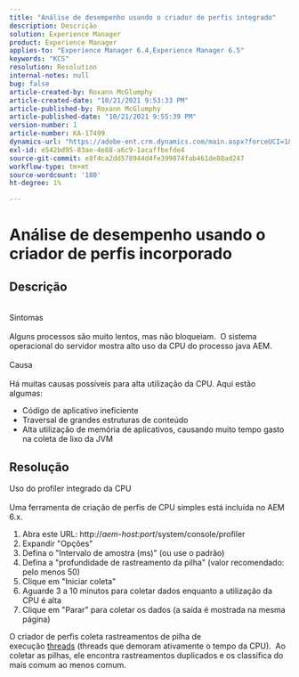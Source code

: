 ```yaml
---
title: "Análise de desempenho usando o criador de perfis integrado"
description: Descrição
solution: Experience Manager
product: Experience Manager
applies-to: "Experience Manager 6.4,Experience Manager 6.5"
keywords: "KCS"
resolution: Resolution
internal-notes: null
bug: false
article-created-by: Roxann McGlumphy
article-created-date: "10/21/2021 9:53:33 PM"
article-published-by: Roxann McGlumphy
article-published-date: "10/21/2021 9:55:39 PM"
version-number: 1
article-number: KA-17499
dynamics-url: "https://adobe-ent.crm.dynamics.com/main.aspx?forceUCI=1&pagetype=entityrecord&etn=knowledgearticle&id=05e3864f-b932-ec11-b6e5-000d3a5ba97a"
exl-id: e542bd95-83ae-4e88-a6c9-1acaffbefde4
source-git-commit: e8f4ca2dd578944d4fe399074fab461de88ad247
workflow-type: tm+mt
source-wordcount: '180'
ht-degree: 1%

---
```


# Análise de desempenho usando o criador de perfis incorporado

## Descrição

<br>Sintomas<br><br>
Alguns processos são muito lentos, mas não bloqueiam.  O sistema operacional do servidor mostra alto uso da CPU do processo java AEM.
<br><br>Causa<br><br>
Há muitas causas possíveis para alta utilização da CPU. Aqui estão algumas:

- Código de aplicativo ineficiente
- Traversal de grandes estruturas de conteúdo
- Alta utilização de memória de aplicativos, causando muito tempo gasto na coleta de lixo da JVM



## Resolução

Uso do profiler integrado da CPU<br><br>
Uma ferramenta de criação de perfis de CPU simples está incluída no AEM 6.x.

1. Abra este URL: http://*aem-host:port*/system/console/profiler
2. Expandir &quot;Opções&quot;
3. Defina o &quot;Intervalo de amostra (ms)&quot; (ou use o padrão)
4. Defina a &quot;profundidade de rastreamento da pilha&quot; (valor recomendado: pelo menos 50)
5. Clique em &quot;Iniciar coleta&quot;
6. Aguarde 3 a 10 minutos para coletar dados enquanto a utilização da CPU é alta
7. Clique em &quot;Parar&quot; para coletar os dados (a saída é mostrada na mesma página)


O criador de perfis coleta rastreamentos de pilha de execução [threads](https://docs.oracle.com/javase/tutorial/essential/concurrency/threads.html) (threads que demoram ativamente o tempo da CPU).  Ao coletar as pilhas, ele encontra rastreamentos duplicados e os classifica do mais comum ao menos comum.
